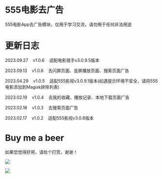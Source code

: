 # 555电影去广告

555电影App去广告模块，仅用于学习交流，请勿用于任何非法用途

# 更新日志

2023.09.27&nbsp;&nbsp;&nbsp;&nbsp;v1.0.6&nbsp;&nbsp;&nbsp;&nbsp;适配电影猎手v3.0.9.5版本

2023.09.13&nbsp;&nbsp;&nbsp;&nbsp;v1.0.6&nbsp;&nbsp;&nbsp;&nbsp;去闪屏页面、竖屏播放页面、搜索页面广告

2023.04.29&nbsp;&nbsp;&nbsp;&nbsp;v1.0.5&nbsp;&nbsp;&nbsp;&nbsp;适配555影视v3.0.9.1版本(如遇提示环境不安全，请将555电影添加到Magisk排除列表)

2023.02.19&nbsp;&nbsp;&nbsp;&nbsp;v1.0.4&nbsp;&nbsp;&nbsp;&nbsp;去我的收藏、播放记录、本地下载页面广告

2023.02.18&nbsp;&nbsp;&nbsp;&nbsp;v1.0.3&nbsp;&nbsp;&nbsp;&nbsp;去搜索页面广告

2023.02.17&nbsp;&nbsp;&nbsp;&nbsp;v1.0.2&nbsp;&nbsp;&nbsp;&nbsp;适配555影视v3.0.8版本

# Buy me a beer

如果您觉得好用，请给个打赏，谢谢！

![](https://gitee.com/guangzishushu/image_hosting/raw/master/pictures/mm_reward.png)



![](https://gitee.com/guangzishushu/image_hosting/raw/master/pictures/alipay.jpg)